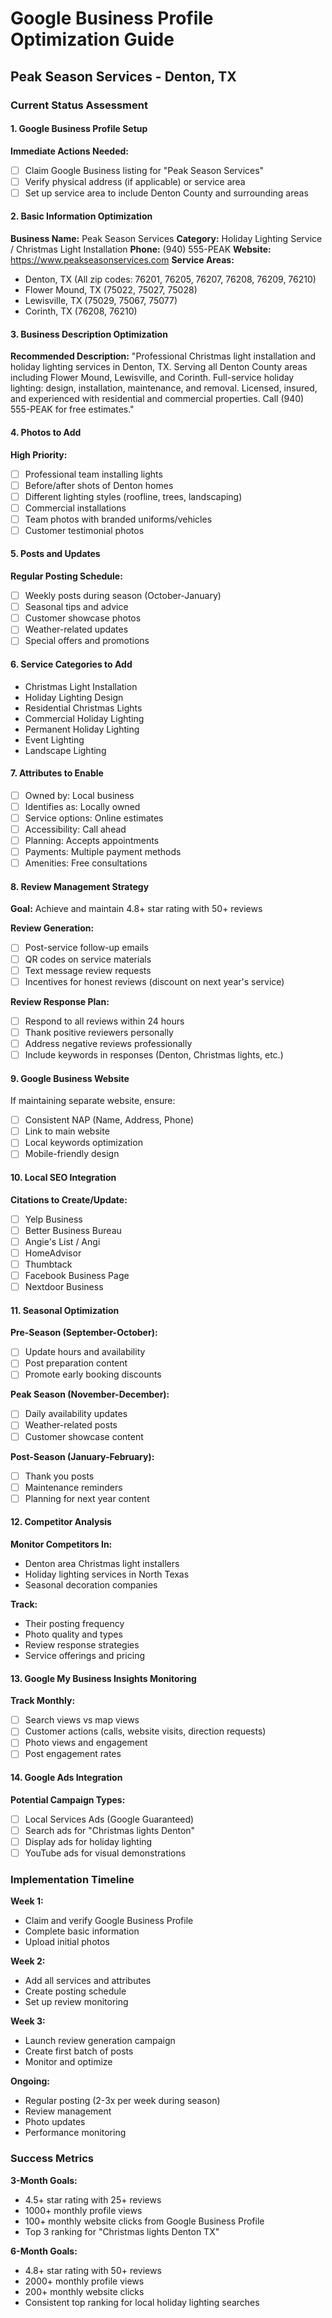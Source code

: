 # Google Business Profile Optimization Guide
## Peak Season Services - Denton, TX

### Current Status Assessment

#### 1. Google Business Profile Setup
**Immediate Actions Needed:**
- [ ] Claim Google Business listing for "Peak Season Services"
- [ ] Verify physical address (if applicable) or service area
- [ ] Set up service area to include Denton County and surrounding areas

#### 2. Basic Information Optimization
**Business Name:** Peak Season Services
**Category:** Holiday Lighting Service / Christmas Light Installation
**Phone:** (940) 555-PEAK
**Website:** https://www.peakseasonservices.com
**Service Areas:** 
- Denton, TX (All zip codes: 76201, 76205, 76207, 76208, 76209, 76210)
- Flower Mound, TX (75022, 75027, 75028)
- Lewisville, TX (75029, 75067, 75077)
- Corinth, TX (76208, 76210)

#### 3. Business Description Optimization
**Recommended Description:**
"Professional Christmas light installation and holiday lighting services in Denton, TX. Serving all Denton County areas including Flower Mound, Lewisville, and Corinth. Full-service holiday lighting: design, installation, maintenance, and removal. Licensed, insured, and experienced with residential and commercial properties. Call (940) 555-PEAK for free estimates."

#### 4. Photos to Add
**High Priority:**
- [ ] Professional team installing lights
- [ ] Before/after shots of Denton homes
- [ ] Different lighting styles (roofline, trees, landscaping)
- [ ] Commercial installations
- [ ] Team photos with branded uniforms/vehicles
- [ ] Customer testimonial photos

#### 5. Posts and Updates
**Regular Posting Schedule:**
- [ ] Weekly posts during season (October-January)
- [ ] Seasonal tips and advice
- [ ] Customer showcase photos
- [ ] Weather-related updates
- [ ] Special offers and promotions

#### 6. Service Categories to Add
- Christmas Light Installation
- Holiday Lighting Design
- Residential Christmas Lights
- Commercial Holiday Lighting
- Permanent Holiday Lighting
- Event Lighting
- Landscape Lighting

#### 7. Attributes to Enable
- [ ] Owned by: Local business
- [ ] Identifies as: Locally owned
- [ ] Service options: Online estimates
- [ ] Accessibility: Call ahead
- [ ] Planning: Accepts appointments
- [ ] Payments: Multiple payment methods
- [ ] Amenities: Free consultations

#### 8. Review Management Strategy
**Goal:** Achieve and maintain 4.8+ star rating with 50+ reviews

**Review Generation:**
- [ ] Post-service follow-up emails
- [ ] QR codes on service materials
- [ ] Text message review requests
- [ ] Incentives for honest reviews (discount on next year's service)

**Review Response Plan:**
- [ ] Respond to all reviews within 24 hours
- [ ] Thank positive reviewers personally
- [ ] Address negative reviews professionally
- [ ] Include keywords in responses (Denton, Christmas lights, etc.)

#### 9. Google Business Website
If maintaining separate website, ensure:
- [ ] Consistent NAP (Name, Address, Phone)
- [ ] Link to main website
- [ ] Local keywords optimization
- [ ] Mobile-friendly design

#### 10. Local SEO Integration
**Citations to Create/Update:**
- [ ] Yelp Business
- [ ] Better Business Bureau
- [ ] Angie's List / Angi
- [ ] HomeAdvisor
- [ ] Thumbtack
- [ ] Facebook Business Page
- [ ] Nextdoor Business

#### 11. Seasonal Optimization
**Pre-Season (September-October):**
- [ ] Update hours and availability
- [ ] Post preparation content
- [ ] Promote early booking discounts

**Peak Season (November-December):**
- [ ] Daily availability updates
- [ ] Weather-related posts
- [ ] Customer showcase content

**Post-Season (January-February):**
- [ ] Thank you posts
- [ ] Maintenance reminders
- [ ] Planning for next year content

#### 12. Competitor Analysis
**Monitor Competitors In:**
- Denton area Christmas light installers
- Holiday lighting services in North Texas
- Seasonal decoration companies

**Track:**
- Their posting frequency
- Photo quality and types
- Review response strategies
- Service offerings and pricing

#### 13. Google My Business Insights Monitoring
**Track Monthly:**
- [ ] Search views vs map views
- [ ] Customer actions (calls, website visits, direction requests)
- [ ] Photo views and engagement
- [ ] Post engagement rates

#### 14. Google Ads Integration
**Potential Campaign Types:**
- [ ] Local Services Ads (Google Guaranteed)
- [ ] Search ads for "Christmas lights Denton"
- [ ] Display ads for holiday lighting
- [ ] YouTube ads for visual demonstrations

### Implementation Timeline

**Week 1:**
- Claim and verify Google Business Profile
- Complete basic information
- Upload initial photos

**Week 2:**
- Add all services and attributes
- Create posting schedule
- Set up review monitoring

**Week 3:**
- Launch review generation campaign
- Create first batch of posts
- Monitor and optimize

**Ongoing:**
- Regular posting (2-3x per week during season)
- Review management
- Photo updates
- Performance monitoring

### Success Metrics

**3-Month Goals:**
- 4.5+ star rating with 25+ reviews
- 1000+ monthly profile views
- 100+ monthly website clicks from Google Business Profile
- Top 3 ranking for "Christmas lights Denton TX"

**6-Month Goals:**
- 4.8+ star rating with 50+ reviews
- 2000+ monthly profile views
- 200+ monthly website clicks
- Consistent top ranking for local holiday lighting searches